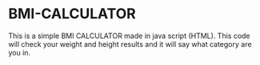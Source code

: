 # BMI-CALCULATOR
This is a simple BMI CALCULATOR made in java script (HTML). This code will check your weight and height results and it will say what category are you in.
